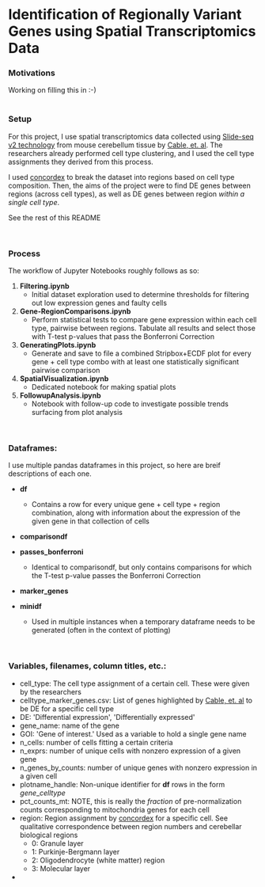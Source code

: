# Identification of Regionally Variant Genes using Spatial Transcriptomics Data

### Motivations

Working on filling this in :-)
&nbsp;  
&nbsp;  

### Setup

For this project, I use spatial transcriptomics data collected using [Slide-seq v2 technology](https://www.nature.com/articles/s41587-020-0739-1) from mouse cerebellum tissue by [Cable, et. al](https://www.nature.com/articles/s41587-021-00830-w). The researchers already performed cell type clustering, and I used the cell type assignments they derived from this process.  

I used [concordex](https://www.biorxiv.org/content/10.1101/2023.06.28.546949v2) to break the dataset into regions based on cell type composition. Then, the aims of the project were to find DE genes between regions (across cell types), as well as DE genes between region *within a single cell type*.  

See the rest of this README 

&nbsp;  

### Process

The workflow of Jupyter Notebooks roughly follows as so:
1. **Filtering.ipynb**
   - Initial dataset exploration used to determine thresholds for filtering out low expression genes and faulty cells
2. **Gene-RegionComparisons.ipynb**
   - Perform statistical tests to compare gene expression within each cell type, pairwise between regions. Tabulate all results and select those with T-test p-values that pass the Bonferroni Correction
3. **GeneratingPlots.ipynb**
    - Generate and save to file a combined Stripbox+ECDF plot for every gene + cell type combo with at least one statistically significant pairwise comparison
4. **SpatialVisualization.ipynb**
    - Dedicated notebook for making spatial plots
4. **FollowupAnalysis.ipynb**
    - Notebook with follow-up code to investigate possible trends surfacing from plot analysis

&nbsp;  

### Dataframes:
I use multiple pandas dataframes in this project, so here are breif descriptions of each one. 
&nbsp;  
- **df**
    - Contains a row for every unique gene + cell type + region combination, along with information about the expression of the given gene in that collection of cells
- **comparisondf**
- **passes_bonferroni**
    - Identical to comparisondf, but only contains comparisons for which the T-test p-value passes the Bonferroni Correction
- **marker_genes**

- **minidf**
    - Used in multiple instances when a temporary dataframe needs to be generated (often in the context of plotting)

&nbsp;  

### Variables, filenames, column titles, etc.:

- cell_type: The cell type assignment of a certain cell. These were given by the researchers
- celltype_marker_genes.csv: List of genes highlighted by [Cable, et. al](https://www.nature.com/articles/s41587-021-00830-w) to be DE for a specific cell type
- DE: 'Differential expression', 'Differentially expressed'
- gene_name: name of the gene
- GOI: 'Gene of interest.' Used as a variable to hold a single gene name
- n_cells: number of cells fitting a certain criteria
- n_exprs: number of unique cells with nonzero expression of a given gene
- n_genes_by_counts: number of unique genes with nonzero expression in a given cell
- plotname_handle: Non-unique identifier for **df** rows in the form *gene*_*celltype*
- pct_counts_mt: NOTE, this is really the *fraction* of pre-normalization counts corresponding to mitochondria genes for each cell
- region: Region assignment by [concordex](https://www.biorxiv.org/content/10.1101/2023.06.28.546949v2) for a specific cell. See qualitative correspondence between region numbers and cerebellar biological regions
    - 0: Granule layer
    - 1: Purkinje-Bergmann layer
    - 2: Oligodendrocyte (white matter) region
    - 3: Molecular layer
- 



